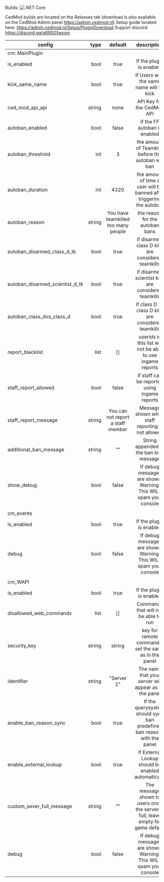Builds: ![.NET Core](https://github.com/CedModV2/CedMod/workflows/.NET%20Core%20Master/badge.svg?branch=master)

CedMod builds are located on the Releases tab (download is also available on the CedMod Admin panel https://admin.cedmod.nl)
Setup guide located here: https://admin.cedmod.nl/Setup/PluginDownload
Support discord: https://discord.gg/p69SGfwxxm

| config                              | type      | default  | description                                                                |
|-------------------------------------|----------:|:--------:|:--------------------------------------------------------------------------:|
| cm: MainPlugin                                                                                                                          |
| is_enabled                          |   bool    | true     | If the plugin is enabled                                                   |
| kick_same_name                      |   bool    | true     | If Users with the same name will be kick                                   |
| ced_mod_api_api                     |   string  | none     | API Key for the CedMod API                                                 |
| autoban_enabled                     |   bool    | false    | if the FF autoban is enabled                                               |
| autoban_threshold                   |   int     | 3        | the amount of Teamkills before the autoban will ban                        |
| autoban_duration                    |   int     | 4320     | the amount of time a user will be banned after triggering the autoban      |
| autoban_reason                      |   string  | You have teamkilled too many people | the reason for the autoban bans                 |
| autoban_disarmed_class_d_tk         |   bool    | true     | if disarmed class D kills are considered teamkills                         | 
| autoban_disarmed_scientist_d_tk     |   bool    | true     | if disarmed scientist kills are considered teamkills                       |
| autoban_class_dvs_class_d           |   bool    | true     | if class D vs class D kills are considered teamkills                       |
| report_blacklist                    |   list    | []       | userids in this list will not be able to use ingame reports                |
| staff_report_allowed                |   bool    | false    | if staff can be reported using ingame reports                              |
| staff_report_message                |   string  | You can not report a staff member | Message shown when staff reporting is not allowed |
| additional_ban_message              |   string  | ""       | String appended to the ban kick message                                    |
| show_debug                          |   bool    | false    | If debug messages are shown, Warning: This WILL spam your console          |
|                                                                                                                                         |
| cm_events                                                                                                                               |
| is_enabled                          |   bool    | true     | If the plugin is enabled                                                   |
| debug                               |   bool    | false    | If debug messages are shown, Warning: This WILL spam your console          |
|                                                                                                                                         |
| cm_WAPI                                                                                                                                 |
| is_enabled                          |   bool    | true     | If the plugin is enabled                                                   |
| disallowed_web_commands             |   list    | []       | Commands that will not be able to run                                      |
| security_key                        |   string  | string   | key for remote commands, set the same as in the panel                      |
| identifier                          |   string  | "Server 1"| The name that your server will appear as on the panel                     |
| enable_ban_reason_sync              |   bool    | true     | If the querysystem should sync ban predefined ban reasons with the panel   |
| enable_external_lookup              |   bool    | true     | If External Lookup should be enabled automatically                         |
| custom_sever_full_message           |   string  | ""       | The message shown to users once the server is full, leave empty for game default |
| debug                               |   bool    | false    | If debug messages are shown, Warning: This WILL spam your console           |
